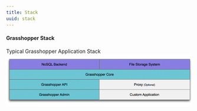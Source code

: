 ```yaml
---
title: Stack
uuid: stack
---
```

#### Grasshopper Stack

Typical Grasshopper Application Stack
![Stack](/images/stack.png)